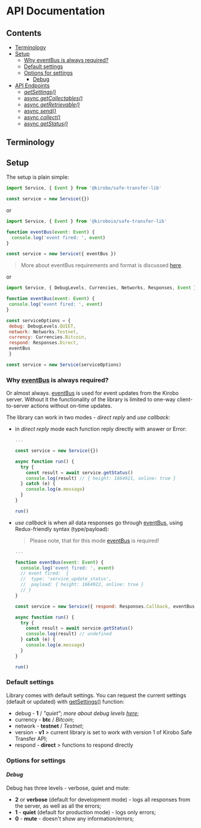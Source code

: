 # API Documentation

## Contents

- [Terminology](#Terminology)
- [Setup](#Setup)
  - [Why eventBus is always required?](#Why-eventBus-is-always-required?)
  - [Default settings](#Default-settings)
  - [Options for settings](#Options-for-settings)
    - [Debug](#Debug)
- [API Endpoints](endpoints.md#API-Endpoints)
  - [_getSettings()_](endpoints.md#___getSettings()___)
  - [async _getCollectables()_](endpoints.md#async-___getCollectables()___)
  - [async _getRetrievable()_](endpoints.md#async-___getRetrievable()___)
  - [async _send()_](endpoints.md#async-___send()___)
  - [async _collect()_](endpoints.md#async-___collect()___)
  - [async _getStatus()_](endpoints.md#async-___getStatus()___)

## Terminology





## Setup

The setup is plain simple:

```javascript
import Service, { Event } from '@kirobo/safe-transfer-lib'

const service = new Service({})
 ```

 or

```javascript
import Service, { Event } from '@kiroboio/safe-transfer-lib'

function eventBus(event: Event) {
  console.log('event fired: ', event)
}

const service = new Service({ eventBus })
 ```

> More about eventBus requirements and format is discussed [here](event_bus.md).


 or

 ```javascript
import Service, { DebugLevels, Currencies, Networks, Responses, Event } from '@kirobo/safe-transfer-lib'

function eventBus(event: Event) {
  console.log('event fired: ', event)
}

const serviceOptions = {
  debug: DebugLevels.QUIET,
  network: Networks.Testnet,
  currency: Currencies.Bitcoin,
  respond: Responses.Direct,
  eventBus
  }

const service = new Service(serviceOptions)
 ```

### Why [eventBus](event_bus.md) is always required?

Or almost always. [eventBus](event_bus.md) is used for event updates from the Kirobo server. Without it the functionality of the library is limited to one-way client-to-server actions without on-time updates.

The library can work in two modes - _direct reply_ and _use callback_:
- in _direct reply_ mode each function reply directly with answer or Error:

   ```javascript
   ...

   const service = new Service({})

   async function run() {
     try {
       const result = await service.getStatus()
       console.log(result) // { height: 1664921, online: true }
     } catch (e) {
       console.log(e.message)
     }
   }

   run()
   ```

- _use callback_ is when all data responses go through [eventBus](event_bus.md), using Redux-friendly syntax (type/payload):

  > Please note, that for this mode [eventBus](event_bus.md) is required!

   ```javascript
   ...

   function eventBus(event: Event) {
     console.log('event fired: ', event)
     // event fired:  {
     //  type: 'service_update_status',
     //  payload: { height: 1664922, online: true }
     // }
   }

   const service = new Service({ respond: Responses.Callback, eventBus })

   async function run() {
     try {
       const result = await service.getStatus()
       console.log(result) // undefined
     } catch (e) {
       console.log(e.message)
     }
   }

   run()

   ```

### Default settings

Library comes with default settings. You can request the current settings (default or updated) with [getSettings()](#___getSettings()___) function:

 - debug - __1__ / _"quiet"_; _more about debug levels [here](#_Debug_)_;
 - currency - __btc__ / _Bitcoin_;
 - network - __testnet__ / _Testnet_;
 - version - __v1__ > current library is set to work with version 1 of Kirobo Safe Transfer API;
 - respond - __direct__ > functions to respond directly

### Options for settings

#### _Debug_

Debug has three levels - verbose, quiet and mute:

- __2__ or __verbose__ (default for development mode) - logs all responses from the server, as well as all the errors;
- __1__ - __quiet__ (default for production mode) - logs only errors;
- __0__ - __mute__ - doesn't show any information/errors;


